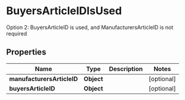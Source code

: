 

# BuyersArticleIDIsUsed

Option 2: BuyersArticleID is used, and ManufacturersArticleID is not required

## Properties

| Name | Type | Description | Notes |
|------------ | ------------- | ------------- | -------------|
|**manufacturersArticleID** | **Object** |  |  [optional] |
|**buyersArticleID** | **Object** |  |  [optional] |



